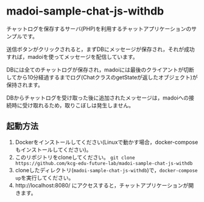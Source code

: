 # madoi-sample-chat-js-withdb

チャットログを保存するサーバ(PHP)を利用するチャットアプリケーションのサンプルです。

送信ボタンがクリックされると，まずDBにメッセージが保存され，それが成功すれば，madoiを使ってメッセージを配信しています。

DBには全てのチャットログが保存され，madoiには最後のクライアントが切断してから10分経過するまでログ(ChatクラスのgetStateが返したオブジェクト)が保持されます。

DBからチャットログを受け取った後に追加されたメッセージは，madoiへの接続時に受け取れるため，取りこぼしは発生しません。

## 起動方法

1. Dockerをインストールしてください(Linuxで動かす場合，docker-composeもインストールしてください)。
2. このリポジトリをcloneしてください。 `git clone https://github.com/kcg-edu-future-lab/madoi-sample-chat-js-withdb`
3. cloneしたディレクトリ(`madoi-sample-chat-js-withdb`)で，`docker-compose up`を実行してください。
4. http://localhost:8080/ にアクセスすると，チャットアプリケーションが開きます。
